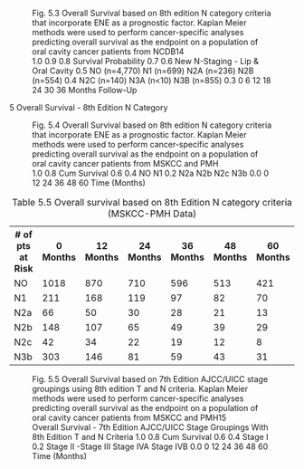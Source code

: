 <figure>
<figcaption>Fig. 5.3 Overall Survival based on 8th edition N category criteria that incorporate ENE as a prognostic factor. Kaplan Meier methods were used to perform cancer-specific analyses predicting overall survival as the endpoint on a population of oral cavity cancer patients from NCDB14</figcaption>
1.0
0.9
0.8
Survival Probability
0.7
0.6
New N-Staging - Lip & Oral Cavity
0.5
NO (n=4,770)
N1 (n=699)
N2A (n=236)
N2B (n=554)
0.4
N2C (n=140)
N3A (n<10)
N3B (n=855)
0.3
0
6
12
18
24
30
36
Months Follow-Up
</figure>

5
Overall Survival - 8th Edition N Category

<figure>
<figcaption>Fig. 5.4 Overall Survival based on 8th edition N category criteria that incorporate ENE as a prognostic factor. Kaplan Meier methods were used to perform cancer-specific analyses predicting overall survival as the endpoint on a population of oral cavity cancer patients from MSKCC and PMH</figcaption>
1.0
0.8
Cum Survival
0.6
0.4
NO
N1
0.2
N2a
N2b
N2c
N3b
0.0
0
12
24
36
48
60
Time (Months)
</figure>

<table>
<caption>Table 5.5 Overall survival based on 8th Edition N category criteria (MSKCC-PMH Data)</caption>
<tr>
<th># of pts at Risk</th>
<th>0 Months</th>
<th>12 Months</th>
<th>24 Months</th>
<th>36 Months</th>
<th>48 Months</th>
<th>60 Months</th>
</tr>
<tr>
<td>NO</td>
<td>1018</td>
<td>870</td>
<td>710</td>
<td>596</td>
<td>513</td>
<td>421</td>
</tr>
<tr>
<td>N1</td>
<td>211</td>
<td>168</td>
<td>119</td>
<td>97</td>
<td>82</td>
<td>70</td>
</tr>
<tr>
<td>N2a</td>
<td>66</td>
<td>50</td>
<td>30</td>
<td>28</td>
<td>21</td>
<td>13</td>
</tr>
<tr>
<td>N2b</td>
<td>148</td>
<td>107</td>
<td>65</td>
<td>49</td>
<td>39</td>
<td>29</td>
</tr>
<tr>
<td>N2c</td>
<td>42</td>
<td>34</td>
<td>22</td>
<td>19</td>
<td>12</td>
<td>8</td>
</tr>
<tr>
<td>N3b</td>
<td>303</td>
<td>146</td>
<td>81</td>
<td>59</td>
<td>43</td>
<td>31</td>
</tr>
</table>

<figure>
<figcaption>Fig. 5.5 Overall Survival based on 7th Edition AJCC/UICC stage groupings using 8th edition T and N criteria. Kaplan Meier methods were used to perform cancer-specific analyses predicting overall survival as the endpoint on a population of oral cavity cancer patients from MSKCC and PMH15</figcaption>
Overall Survival - 7th Edition AJCC/UICC Stage Groupings With 8th Edition T and N Criteria
1.0
0.8
Cum Survival
0.6
0.4
Stage I
0.2
Stage II
-Stage III
Stage IVA
Stage IVB
0.0
0
12
24
36
48
60
Time (Months)
</figure>